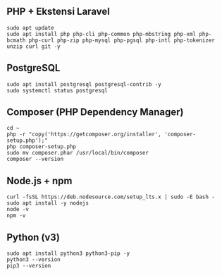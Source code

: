 ## PHP + Ekstensi Laravel
```
sudo apt update
sudo apt install php php-cli php-common php-mbstring php-xml php-bcmath php-curl php-zip php-mysql php-pgsql php-intl php-tokenizer unzip curl git -y
```

## PostgreSQL
```
sudo apt install postgresql postgresql-contrib -y
sudo systemctl status postgresql
```

## Composer (PHP Dependency Manager)
```
cd ~
php -r "copy('https://getcomposer.org/installer', 'composer-setup.php');"
php composer-setup.php
sudo mv composer.phar /usr/local/bin/composer
composer --version
```

## Node.js + npm
```
curl -fsSL https://deb.nodesource.com/setup_lts.x | sudo -E bash -
sudo apt install -y nodejs
node -v
npm -v
```

## Python (v3)
```
sudo apt install python3 python3-pip -y
python3 --version
pip3 --version
```
